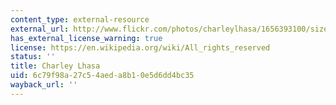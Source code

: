```yaml
---
content_type: external-resource
external_url: http://www.flickr.com/photos/charleylhasa/1656393100/sizes/l
has_external_license_warning: true
license: https://en.wikipedia.org/wiki/All_rights_reserved
status: ''
title: Charley Lhasa
uid: 6c79f98a-27c5-4aed-a8b1-0e5d6dd4bc35
wayback_url: ''
---
```

